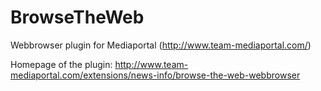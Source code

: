 # BrowseTheWeb

Webbrowser plugin for Mediaportal (http://www.team-mediaportal.com/)

Homepage of the plugin: http://www.team-mediaportal.com/extensions/news-info/browse-the-web-webbrowser
